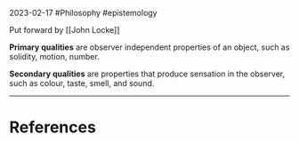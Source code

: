 2023-02-17
#Philosophy #epistemology 

Put forward by [[John Locke]]

**Primary qualities** are observer independent properties of an object, such as solidity, motion, number.

**Secondary qualities** are properties that produce sensation in the observer, such as colour, taste, smell, and sound.

---
# References

